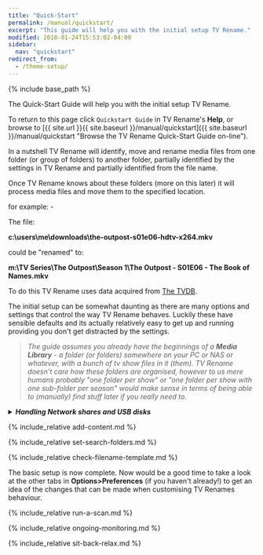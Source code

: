 ```yaml
---
title: "Quick-Start"
permalink: /manual/quickstart/
excerpt: "This guide will help you with the initial setup TV Rename."
modified: 2018-01-24T15:53:02-04:00
sidebar:
  nav: "quickstart"
redirect_from:
  - /theme-setup/
---
```


{% include base_path %}

The Quick-Start Guide will help you with the initial setup TV Rename.

To return to this page click `Quickstart Guide` in TV&nbsp;Rename's **Help**, or browse to [{{ site.url }}{{ site.baseurl }}/manual/quickstart]({{ site.baseurl }}/manual/quickstart "Browse the TV&nbsp;Rename Quick-Start Guide on-line").

In a nutshell TV&nbsp;Rename will identify, move and rename media files from one folder (or group of folders) to another folder, partially identified by the settings in TV&nbsp;Rename and partially identified from the file name.

Once TV&nbsp;Rename knows about these folders (more on this later) it will process media files and move them to the specified location.

for example:&nbsp;-

The file: 

**c:\users\me\downloads\the-outpost-s01e06-hdtv-x264.mkv**  

could be "renamed" to:

**m:\TV Series\The Outpost\Season 1\The Outpost - S01E06 - The Book of Names.mkv**


To do this TV&nbsp;Rename uses data acquired from [The&nbsp;TVDB](http://thetvdb.com 'Visit thetvdb.com').

The initial setup can be somewhat daunting as there are many options and settings that control the way TV&nbsp;Rename behaves. Luckily these have sensible defaults and its actually relatively easy to get up and running providing you don't get distracted by the settings.  

> _The guide assumes you already have the beginnings of a **Media Library** - a folder (or folders) somewhere on your PC or NAS or whatever, with a bunch of tv show files in it (them). TV&nbsp;Rename doesn't care how these folders are organised, however to us mere humans probably "one folder per show" or "one folder per show with one sub-folder per season" would make sense in terms of being able to (manually) find stuff later if you really need to._

<details><summary class="rollup"><b><i>Handling Network shares and USB disks</i></b></summary>
<br />TV&nbsp;Rename uses the underlying Windows infrastructure to manipulate files, so if you can see a path or file in Windows TV&nbsp;Rename can see it as well. Both drive letters and UNC paths are supported.
<br /><br />
For example, a mapped drive on a NAS device can be accessed as <b>m:\</b> or <b>\\nas-1\media\</b> (assuming <b>m:</b> is mapped to <b>\\nas-1\media</b> in Windows). Experience shows that UNC paths (if available) give better results, drive mappings can easily be broken or changed, and not using them removes an unnecessary step in generating the file or folder path.
<br /><br />
If your Media Library uses removable media to store files the assigned drive letter changes can be a real pain. A small tweak in Windows settings will "fix" the drive letter for the device in question. There are numerous internet guides for doing this, "Google" is your friend...
<br /><br />
The following "Google Search" link will get you started:&nbsp;-
<br /><br />
<a href="https://www.google.co.uk/search?q=fix+usb+drive+letter+assignment" title="Google Search..."><b>Google - fix usb drive letter assignment</b></a>
</details>

{% include_relative add-content.md %}

{% include_relative set-search-folders.md %}

{% include_relative check-filename-template.md %}

The basic setup is now complete. Now would be a good time to take a look at the other tabs in **Options>Preferences** (if you haven't already!) to get an idea of the changes that can be made when customising TV&nbsp;Renames behaviour.

{% include_relative run-a-scan.md %}

{% include_relative ongoing-monitoring.md %}

{% include_relative sit-back-relax.md %}
